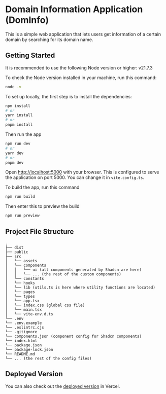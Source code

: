 # Domain Information Application (DomInfo)

This is a simple web application that lets users get information of a certain domain by searching for its domain name.

## Getting Started

It is recommended to use the following Node version or higher: v21.7.3

To check the Node version installed in your machine, run this command:

```bash
node -v
```

To set up locally, the first step is to install the dependencies:

```bash
npm install
# or
yarn install
# or
pnpm install
```

Then run the app

```bash
npm run dev
# or
yarn dev
# or
pnpm dev
```

Open [http://localhost:5000](http://localhost:5000) with your browser. This is configured to serve the application on port 5000. You can change it in `vite.config.ts`.

To build the app, run this command

```bash
npm run build
```

Then enter this to preview the build

```bash
npm run preview
```

## Project File Structure

```
.
├── dist
├── public
├── src
│   └── assets
│   └── components
│   │   └── ui (all components generated by Shadcn are here)
│   │   └── ... (the rest of the custom components)
│   └── constants
│   └── hooks
│   └── lib (utils.ts is here where utility functions are located)
│   └── pages
│   └── types
│   └── app.tsx
│   └── index.css (global css file)
│   └── main.tsx
│   └── vite-env.d.ts
└── .env
└── .env.example
└── .eslintrc.cjs
└── .gitignore
└── components.json (component config for Shadcn components)
└── index.html
└── package.json
└── package-lock.json
└── README.md
└── ... (the rest of the config files)
```

## Deployed Version

You can also check out the [deployed version](https://domain-info-app.vercel.app/) in Vercel.
